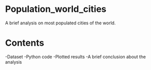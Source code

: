 # Population_world_cities

A brief analysis on most populated cities of the world.

# Contents

-Dataset
-Python code
-Plotted results
-A brief conclusion about the analysis



